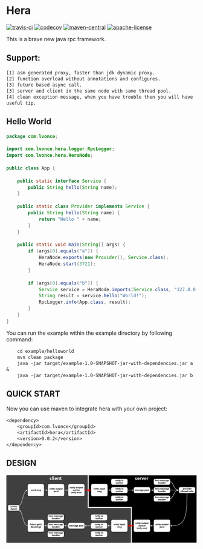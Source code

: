 # Hera
[![travis-ci](https://www.travis-ci.org/thegenius/hera.svg?branch=master)](https://travis-ci.org/thegenius/hera)
[![codecov](https://codecov.io/gh/thegenius/hera/branch/master/graph/badge.svg)](https://codecov.io/gh/thegenius/hera)
[![maven-central](https://img.shields.io/badge/maven-0.0.2-green.svg)](http://search.maven.org/#search%7Cga%7C1%7Chera)
[![apache-license](https://img.shields.io/badge/license-Apache--2.0-green.svg)](https://www.apache.org/licenses/LICENSE-2.0)  

  
This is a brave new java rpc framework.

## Support:  
	[1] asm generated proxy, faster than jdk dynamic proxy.  
	[2] function overload without annotations and configures.    
	[3] future based async call.  
	[3] server and client in the same node with same thread pool.    
    [4] clean exception message, when you have trouble then you will have useful tip.	

## Hello World
```java
package com.lvonce;

import com.lvonce.hera.logger.RpcLogger;
import com.lvonce.hera.HeraNode;

public class App {

	public static interface Service {
		public String hello(String name);
	}

	public static class Provider implements Service {
		public String hello(String name) {
			return "Hello " + name;
		}
	}

	public static void main(String[] args) {
		if (args[0].equals("a")) {
			HeraNode.exports(new Provider(), Service.class);
			HeraNode.start(3721);
		}

		if (args[0].equals("b")) {
			Service service = HeraNode.imports(Service.class, "127.0.0.1", 3721);
			String result = service.hello("World!");
			RpcLogger.info(App.class, result);
		}
	}
}
```
You can run the example within the example directory by following command:
```
    cd example/helloworld
    mvn clean package
    java -jar target/example-1.0-SNAPSHOT-jar-with-dependencies.jar a &
    java -jar target/example-1.0-SNAPSHOT-jar-with-dependencies.jar b
```

## QUICK START
Now you can use maven to integrate hera with your own project:

```
<dependency>
    <groupId>com.lvonce</groupId>
    <artifactId>hera</artifactId>
    <version>0.0.2</version>
</dependency>
```

## DESIGN

![design](https://raw.githubusercontent.com/thegenius/hera/master/doc/hera_design.png)

